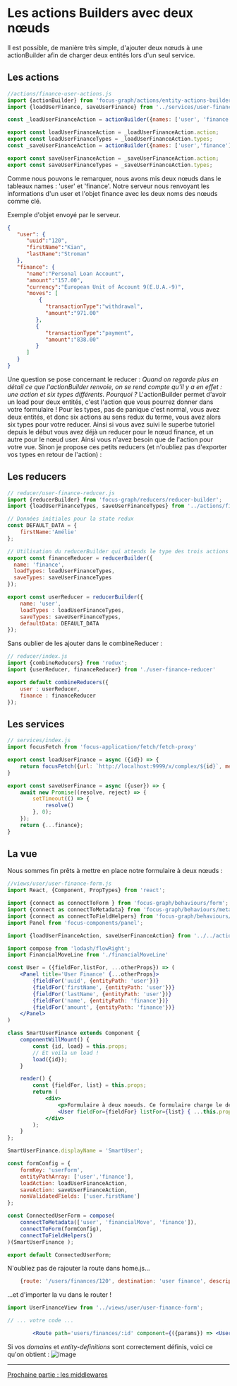 # Les actions Builders avec deux nœuds

Il est possible, de manière très simple, d'ajouter deux nœuds à une actionBuilder afin de charger deux entités lors d'un seul service.

## Les actions

```jsx
//actions/finance-user-actions.js
import {actionBuilder} from 'focus-graph/actions/entity-actions-builder';
import {loadUserFinance, saveUserFinance} from '../services/user-finance-service';

const _loadUserFinanceAction = actionBuilder({names: ['user', 'finance' ], type: 'load', service: loadUserFinance});

export const loadUserFinanceAction = _loadUserFinanceAction.action;
export const loadUserFinanceTypes = _loadUserFinanceAction.types;
const _saveUserFinanceAction = actionBuilder({names: ['user','finance'], type: 'save', service: saveUserFinance});

export const saveUserFinanceAction = _saveUserFinanceAction.action;
export const saveUserFinanceTypes = _saveUserFinanceAction.types;
```

Comme nous pouvons le remarquer, nous avons mis deux nœuds dans le tableaux names : 'user' et 'finance'. Notre serveur nous renvoyant les informations d'un user et l'objet finance avec les deux noms des nœuds comme clé.

Exemple d'objet envoyé par le serveur.
```json
{
   "user": {
      "uuid":"120",
      "firstName":"Kian",
      "lastName":"Stroman"
   },
   "finance": {
      "name":"Personal Loan Account",
      "amount":"157.00",
      "currency":"European Unit of Account 9(E.U.A.-9)",
      "moves": [
          {
            "transactionType":"withdrawal",
            "amount":"971.00"
         },
         {
            "transactionType":"payment",
            "amount":"838.00"
         }
      ]
   }
}
```

Une question se pose concernant le reducer : *Quand on regarde plus en détail ce que l'actionBuilder renvoie, on se rend compte qu'il y a en effet : une action et six types différents. Pourquoi ?*
L'actionBuilder permet d'avoir un load pour deux entités, c'est l'action que vous pourrez donner dans votre formulaire ! Pour les types, pas de panique c'est normal, vous avez deux entités, et donc six actions au sens redux du terme, vous avez alors six types pour votre reducer. Ainsi si vous avez suivi le superbe tutoriel depuis le début vous avez déjà un reducer pour le nœud finance, et un autre pour le nœud user. Ainsi vous n'avez besoin que de l'action pour votre vue.
Sinon je propose ces petits reducers (et n'oubliez pas d'exporter vos types en retour de l'action) :

## Les reducers

```jsx
// reducer/user-finance-reducer.js
import {reducerBuilder} from 'focus-graph/reducers/reducer-builder';
import {loadUserFinanceTypes, saveUserFinanceTypes} from '../actions/finance-user-actions';

// Données initiales pour la state redux
const DEFAULT_DATA = {
    firstName:'Amélie'
};

// Utilisation du reducerBuilder qui attends le type des trois actions créés par l'actionBuimlder
export const financeReducer = reducerBuilder({
  name: 'finance',
  loadTypes: loadUserFinanceTypes,
  saveTypes: saveUserFinanceTypes
});

export const userReducer = reducerBuilder({
    name: 'user',
    loadTypes : loadUserFinanceTypes,
    saveTypes: saveUserFinanceTypes,
    defaultData: DEFAULT_DATA
});
```

Sans oublier de les ajouter dans le combineReducer :
```jsx
// reducer/index.js
import {combineReducers} from 'redux';
import {userReducer, financeReducer} from './user-finance-reducer'

export default combineReducers({
    user : userReducer,
    finance : financeReducer
});
```

## Les services

```jsx
// services/index.js
import focusFetch from 'focus-application/fetch/fetch-proxy'

export const loadUserFinance = async ({id}) => {
    return focusFetch({url: `http://localhost:9999/x/complex/${id}`, method: 'GET'});
}

export const saveUserFinance = async ({user}) => {
    await new Promise((resolve, reject) => {
        setTimeout(() => {
            resolve()
        }, 0);
    });
    return {...finance};
}
```

## La vue

Nous sommes fin prêts à mettre en place notre formulaire à deux nœuds :

```jsx
//views/user/user-finance-form.js
import React, {Component, PropTypes} from 'react';

import {connect as connectToForm } from 'focus-graph/behaviours/form';
import {connect as connectToMetadata} from 'focus-graph/behaviours/metadata';
import {connect as connectToFieldHelpers} from 'focus-graph/behaviours/field';
import Panel from 'focus-components/panel';

import {loadUserFinanceAction, saveUserFinanceAction} from '../../actions/finance-user-actions';

import compose from 'lodash/flowRight';
import FinancialMoveLine from './financialMoveLine'

const User = ({fieldFor,listFor, ...otherProps}) => (
    <Panel title='User Finance' {...otherProps}>
        {fieldFor('uuid', {entityPath: 'user'})}
        {fieldFor('firstName', {entityPath: 'user'})}
        {fieldFor('lastName', {entityPath: 'user'})}
        {fieldFor('name', {entityPath: 'finance'})}
        {fieldFor('amount', {entityPath: 'finance'})}
    </Panel>
)

class SmartUserFinance extends Component {
    componentWillMount() {
        const {id, load} = this.props;
        // Et voila un load !
        load({id});
    }

    render() {
        const {fieldFor, list} = this.props;
        return (
            <div>
                <p>Formulaire à deux noeuds. Ce formulaire charge le deux entités 'user' et 'finance' lors d'un seul service.</p>
                <User fieldFor={fieldFor} listFor={list} { ...this.props}/>
            </div>
        );
    }
};

SmartUserFinance.displayName = 'SmartUser';

const formConfig = {
    formKey: 'userForm',
    entityPathArray: ['user','finance'],
    loadAction: loadUserFinanceAction,
    saveAction: saveUserFinanceAction,
    nonValidatedFields: ['user.firstName']
};

const ConnectedUserForm = compose(
    connectToMetadata(['user', 'financialMove', 'finance']),
    connectToForm(formConfig),
    connectToFieldHelpers()
)(SmartUserFinance );

export default ConnectedUserForm;
```

N'oubliez pas de rajouter la route dans home.js...

```jsx
    {route: '/users/finances/120', destination: 'user finance', description: 'Exemple d\'un formulaire avec deux noeuds', title: 'User finances'}
```

...et d'importer la vu dans le router !

```jsx
import UserFinanceView from '../views/user/user-finance-form';

// ... votre code ...

        <Route path='users/finances/:id' component={({params}) => <UserFinanceView id={params.id}/>} />
```

Si vos *domains* et *entity-definitions* sont correctement définis, voici ce qu'on obtient :
![image](https://cloud.githubusercontent.com/assets/8124804/22876992/9af81fae-f1d3-11e6-8913-0933d1f54aef.png)

---

[Prochaine partie : les middlewares](../04-Les%20middlewares/)
